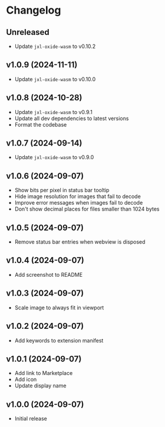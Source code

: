 # Changelog

## Unreleased

- Update `jxl-oxide-wasm` to v0.10.2

## v1.0.9 (2024-11-11)

- Update `jxl-oxide-wasm` to v0.10.0

## v1.0.8 (2024-10-28)

- Update `jxl-oxide-wasm` to v0.9.1
- Update all dev dependencies to latest versions
- Format the codebase

## v1.0.7 (2024-09-14)

- Update `jxl-oxide-wasm` to v0.9.0

## v1.0.6 (2024-09-07)

- Show bits per pixel in status bar tooltip
- Hide image resolution for images that fail to decode
- Improve error messages when images fail to decode
- Don't show decimal places for files smaller than 1024 bytes

## v1.0.5 (2024-09-07)

- Remove status bar entries when webview is disposed

## v1.0.4 (2024-09-07)

- Add screenshot to README

## v1.0.3 (2024-09-07)

- Scale image to always fit in viewport

## v1.0.2 (2024-09-07)

- Add keywords to extension manifest

## v1.0.1 (2024-09-07)

- Add link to Marketplace
- Add icon
- Update display name

## v1.0.0 (2024-09-07)

- Initial release
